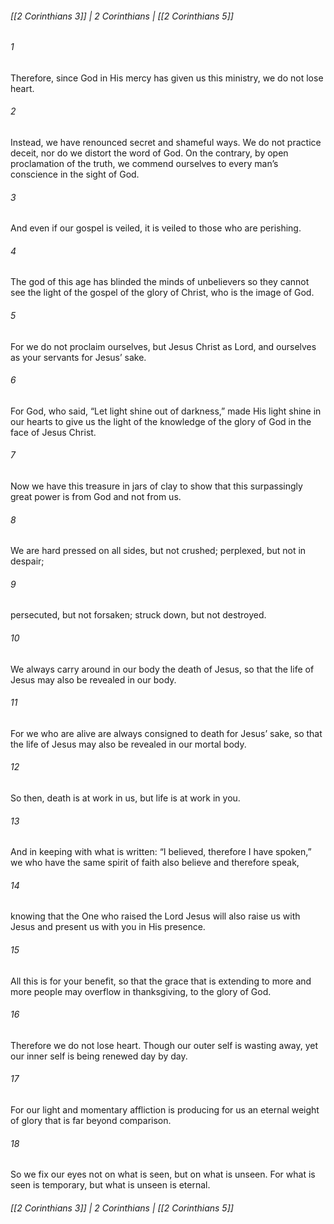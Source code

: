###### [[2 Corinthians 3]] | 2 Corinthians | [[2 Corinthians 5]]

###### 1
Therefore, since God in His mercy has given us this ministry, we do not lose heart.
###### 2
Instead, we have renounced secret and shameful ways. We do not practice deceit, nor do we distort the word of God. On the contrary, by open proclamation of the truth, we commend ourselves to every man’s conscience in the sight of God.
###### 3
And even if our gospel is veiled, it is veiled to those who are perishing.
###### 4
The god of this age has blinded the minds of unbelievers so they cannot see the light of the gospel of the glory of Christ, who is the image of God.
###### 5
For we do not proclaim ourselves, but Jesus Christ as Lord, and ourselves as your servants for Jesus’ sake.
###### 6
For God, who said, “Let light shine out of darkness,” made His light shine in our hearts to give us the light of the knowledge of the glory of God in the face of Jesus Christ.
###### 7
Now we have this treasure in jars of clay to show that this surpassingly great power is from God and not from us.
###### 8
We are hard pressed on all sides, but not crushed; perplexed, but not in despair;
###### 9
persecuted, but not forsaken; struck down, but not destroyed.
###### 10
We always carry around in our body the death of Jesus, so that the life of Jesus may also be revealed in our body.
###### 11
For we who are alive are always consigned to death for Jesus’ sake, so that the life of Jesus may also be revealed in our mortal body.
###### 12
So then, death is at work in us, but life is at work in you.
###### 13
And in keeping with what is written: “I believed, therefore I have spoken,” we who have the same spirit of faith also believe and therefore speak,
###### 14
knowing that the One who raised the Lord Jesus will also raise us with Jesus and present us with you in His presence.
###### 15
All this is for your benefit, so that the grace that is extending to more and more people may overflow in thanksgiving, to the glory of God.
###### 16
Therefore we do not lose heart. Though our outer self is wasting away, yet our inner self is being renewed day by day.
###### 17
For our light and momentary affliction is producing for us an eternal weight of glory that is far beyond comparison.
###### 18
So we fix our eyes not on what is seen, but on what is unseen. For what is seen is temporary, but what is unseen is eternal.

###### [[2 Corinthians 3]] | 2 Corinthians | [[2 Corinthians 5]]
